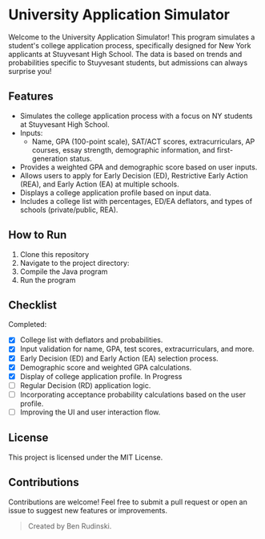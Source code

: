 # University Application Simulator
Welcome to the University Application Simulator! This program simulates a student's college application process, specifically designed for New York applicants at Stuyvesant High School. The data is based on trends and probabilities specific to Stuyvesant students, but admissions can always surprise you!

## Features
* Simulates the college application process with a focus on NY students at Stuyvesant High School.
* Inputs:
  - Name, GPA (100-point scale), SAT/ACT scores, extracurriculars, AP courses, essay strength, demographic information, and first-generation status.
* Provides a weighted GPA and demographic score based on user inputs.
* Allows users to apply for Early Decision (ED), Restrictive Early Action (REA), and Early Action (EA) at multiple schools.
* Displays a college application profile based on input data.
* Includes a college list with percentages, ED/EA deflators, and types of schools (private/public, REA).

## How to Run
1. Clone this repository
2. Navigate to the project directory:
3. Compile the Java program
4. Run the program

## Checklist
Completed:
- [X] College list with deflators and probabilities.
- [X] Input validation for name, GPA, test scores, extracurriculars, and more.
- [X] Early Decision (ED) and Early Action (EA) selection process.
- [X] Demographic score and weighted GPA calculations.
- [X] Display of college application profile.
In Progress
- [ ] Regular Decision (RD) application logic.
- [ ] Incorporating acceptance probability calculations based on the user profile.
- [ ] Improving the UI and user interaction flow.

## License
This project is licensed under the MIT License.

## Contributions
Contributions are welcome! Feel free to submit a pull request or open an issue to suggest new features or improvements.

> Created by Ben Rudinski.
